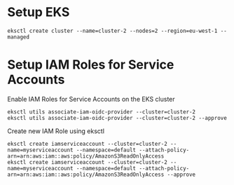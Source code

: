 # Setup EKS
```
eksctl create cluster --name=cluster-2 --nodes=2 --region=eu-west-1 --managed
```

# Setup IAM Roles for Service Accounts

Enable IAM Roles for Service Accounts on the EKS cluster

```
eksctl utils associate-iam-oidc-provider --cluster=cluster-2
eksctl utils associate-iam-oidc-provider --cluster=cluster-2 --approve
```

Create new IAM Role using eksctl
```
eksctl create iamserviceaccount --cluster=cluster-2 --name=myserviceaccount --namespace=default --attach-policy-arn=arn:aws:iam::aws:policy/AmazonS3ReadOnlyAccess
eksctl create iamserviceaccount --cluster=cluster-2 --name=myserviceaccount --namespace=default --attach-policy-arn=arn:aws:iam::aws:policy/AmazonS3ReadOnlyAccess --approve
```
